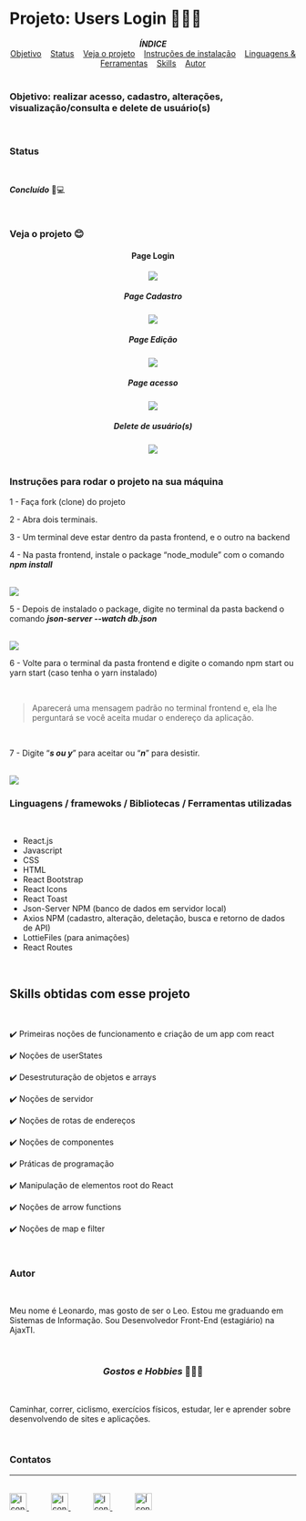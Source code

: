 <h1>Projeto: Users Login 🙍‍♂️📱</h1>

<div align=center>
<em><strong>ÍNDICE</strong></em>
</div>
 
<div align=center>
    <a href="#objetivo" align=center>Objetivo</a>&nbsp;&nbsp;&nbsp;
    <a href="#status" align=center>Status</a>&nbsp;&nbsp;&nbsp;
    <a href="#veja" align=center>Veja o projeto</a>&nbsp;&nbsp;&nbsp; 
    <a href="#instrucoes" align=center>Instruções de instalação</a>&nbsp;&nbsp;&nbsp;
    <a href="#recursos" align=center>Linguagens & Ferramentas</a>&nbsp;&nbsp;&nbsp;
    <a href="#skills" align=center>Skills</a>&nbsp;&nbsp;&nbsp;
    <a href="#autor" align=center>Autor</a> 
</div>

<br>

<h3 id="objetivo">Objetivo: realizar acesso, cadastro, alterações, visualização/consulta e delete de usuário(s)</h3>

<br>

<h3 id="status">Status</h3><br>

***Concluído*** 🚀💻

<br>

<h3 id="veja">Veja o projeto 😊</h3>
<div align=center>
    <h4> Page Login </h4>
    <img src="project-assets/login.gif">
    <br>
    <h5> Page Cadastro </h5>
    <img src="project-assets/cadastro.gif">
    <br>
    <h5> Page Edição </h5>
    <img src="project-assets/edicao.gif">
    <br>
    <h5> Page acesso </h5>
    <img src="project-assets/acesso.gif">
    <h5> Delete de usuário(s)</h5>
    <img src="project-assets/delete.gif">
</div>

<br>


<h3 id="instrucoes">Instruções para rodar o projeto na sua máquina</h3>

1 - Faça fork (clone) do projeto

2 - Abra dois terminais.

3 - Um terminal deve estar dentro da pasta frontend, e o outro na backend

4 - Na pasta frontend, instale o package “node_module” com o comando ***npm install***

<br>

<img src="project-assets/npm-install.png">

<br>

5 - Depois de instalado o package, digite no terminal da pasta backend o comando ***json-server --watch db.json***

<br>

<img src="project-assets/json-server.png">

<br>

6 - Volte para o terminal da pasta frontend e digite o comando npm start ou yarn start (caso tenha o yarn instalado)

<br>

>Aparecerá uma mensagem padrão no terminal frontend e, ela lhe perguntará se você aceita mudar o endereço da aplicação. 

<br>

7 - Digite “***s ou y***” para aceitar ou “***n***” para desistir.

<br>
<img src="project-assets/mensage.png">


<br>

<h3 id="recursos">Linguagens / framewoks / Bibliotecas / Ferramentas utilizadas</h3>

<br>

* React.js
* Javascript
* CSS
* HTML
* React Bootstrap
* React Icons
* React Toast
* Json-Server NPM (banco de dados em servidor local)
* Axios NPM (cadastro, alteração, deletação, busca e retorno de dados de API)
* LottieFiles (para animações)
* React Routes

<br>

<h2 id="skills">Skills obtidas com esse projeto</h2>

<br>

✔️ Primeiras noções de funcionamento e criação de um app com react

✔️ Noções de userStates

✔️ Desestruturação de objetos e arrays

✔️ Noções de servidor

✔️ Noções de rotas de endereços

✔️ Noções de componentes

✔️ Práticas de programação

✔️ Manipulação de elementos root do React

✔️ Noções de arrow functions 

✔️ Noções de map e filter

<br>

<h3 id="autor">Autor</h3><br>

<p> Meu nome é Leonardo, mas gosto de ser o Leo. Estou me graduando em Sistemas de Informação. Sou Desenvolvedor Front-End (estagiário) na AjaxTI.</p><br>

<h3 align=center><i>Gostos e Hobbies </i>📖🙋‍♂️</h3><br> 

Caminhar, correr, ciclismo, exercícios físicos, estudar, ler e aprender sobre desenvolvendo de sites e aplicações.</p><br>

<div>
    <h3><strong>Contatos</strong></h3><hr><br>    
    <a href="https://api.whatsapp.com/send?l=pt-BR&phone=5585988511269&text=Prazer%2C%20sou%20Leonardo%20Ara%C3%BAjo%2C%20mas%20gosto%20de%20ser%20chamado%20por%20Leo.%0ASou%20universit%C3%A1rio%20de%20Sistemas%20de%20Informa%C3%A7%C3%A3o%2C%0A%0AComo%20posso%20ajudar%3F">
        <img  src="https://i.imgur.com/YyLyMPi.png" height="30em" title="Icone do Whatssap">
    </a>
    &nbsp;&nbsp;&nbsp;&nbsp;&nbsp;&nbsp;&nbsp;&nbsp;&nbsp;
     <a href="mailto:araujoleonardo310@gmail.com">
        <img src="https://i.imgur.com/tLI3d6L.png" height="30em" title="Icone do Gmail">
    </a>
    &nbsp;&nbsp;&nbsp;&nbsp;&nbsp;&nbsp;&nbsp;&nbsp;&nbsp;
    <a href="https://github.com/araujoleonardo310">
        <img  src="https://i.imgur.com/LpVinhs.png" height="30em" title="Icon do GitHub">
    </a>   
    &nbsp;&nbsp;&nbsp;&nbsp;&nbsp;&nbsp;&nbsp;&nbsp;&nbsp;
    <a href="https://www.linkedin.com/in/leonardoaraujo310/">
        <img src="https://i.imgur.com/HlqBmV8.png" height="30em" title="Ícone do LinkedIn">
    </a>
</div>














